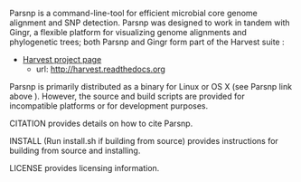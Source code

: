 Parsnp is a command-line-tool for efficient microbial core genome alignment and SNP detection. Parsnp was designed to work in tandem with Gingr, a flexible platform for visualizing genome alignments and phylogenetic trees; both Parsnp and Gingr form part of the Harvest suite :

- [Harvest project page](http://harvest.readthedocs.org)
  -  url: http://harvest.readthedocs.org

Parsnp is primarily distributed as a binary for Linux or OS X (see Parsnp link above ). However, the source and build scripts are provided for incompatible platforms or for development purposes.

CITATION provides details on how to cite Parsnp.

INSTALL (Run install.sh if building from source) provides instructions for building from source and installing.

LICENSE provides licensing information.
